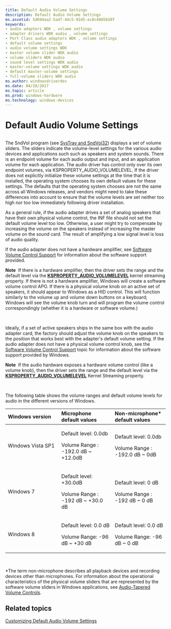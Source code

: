 ```yaml
---
title: Default Audio Volume Settings
description: Default Audio Volume Settings
ms.assetid: 5d694aa2-5a47-44c5-92d5-ec8c4885820f
keywords:
- audio adapters WDK , volume settings
- adapter drivers WDK audio , volume settings
- Port Class audio adapters WDK , volume settings
- default volume settings
- audio volume settings WDK
- master volume slider WDK audio
- volume sliders WDK audio
- sound level settings WDK audio
- master-volume settings WDK audio
- default master-volume settings
- full-volume sliders WDK audio
ms.author: windowsdriverdev
ms.date: 04/20/2017
ms.topic: article
ms.prod: windows-hardware
ms.technology: windows-devices
---
```


# Default Audio Volume Settings


## <span id="default_audio_volume_settings"></span><span id="DEFAULT_AUDIO_VOLUME_SETTINGS"></span>


The SndVol program (see [SysTray and SndVol32](systray-and-sndvol32.md)) displays a set of volume sliders. The sliders indicate the volume-level settings for the various audio devices and applications such such as speakers and system sounds. There is an endpoint volume for each audio output and input, and an application volume for each application. The audio driver has control only over its own endpoint volumes, via KSPROPERTY\_AUDIO\_VOLUMELEVEL. If the driver does not explicitly initialize these volume settings at the time that it is installed, the operating system chooses its own default values for these settings. The defaults that the operating system chooses are not the same across all Windows releases, and vendors might need to take these differences into account to ensure that the volume levels are set neither too high nor too low immediately following driver installation.

As a general rule, if the audio adapter drives a set of analog speakers that have their own physical volume control, the INF file should not set the default volume level too low. Otherwise, a user might try to compensate by increasing the volume on the speakers instead of increasing the master volume on the sound card. The result of amplifying a low signal level is loss of audio quality.

If the audio adapter does not have a hardware amplifier, see [Software Volume Control Support](software-volume-control-support.md) for information about the software support provided.

**Note**  If there is a hardware amplifier, then the driver sets the range and the default level via the [**KSPROPERTY\_AUDIO\_VOLUMELEVEL**](https://msdn.microsoft.com/library/windows/hardware/ff537309) kernel streaming property. If there is not a hardware amplifier, Windows will create a software volume control APO.
If there is a physical volume knob on an active set of speakers, it should appear to Windows as a HID control. This will function similarly to the volume up and volume down buttons on a keyboard; Windows will see the volume knob turn and will program the volume control correspondingly (whether it is a hardware or software volume.)

 

Ideally, if a set of active speakers ships in the same box with the audio adapter card, the factory should adjust the volume knob on the speakers to the position that works best with the adapter's default volume setting. If the audio adapter does not have a physical volume control knob, see the [Software Volume Control Support](https://msdn.microsoft.com/library/windows/hardware/ff539263) topic for information about the software support provided by Windows.

**Note**  If the audio hardware exposes a hardware volume control (like a volume knob), then the driver sets the range and the default level via the [**KSPROPERTY\_AUDIO\_VOLUMELEVEL**](https://msdn.microsoft.com/library/windows/hardware/ff537309) Kernel Streaming property.

 

The following table shows the volume ranges and default volume levels for audio in the different versions of Windows.

<table>
<colgroup>
<col width="33%" />
<col width="33%" />
<col width="33%" />
</colgroup>
<thead>
<tr class="header">
<th align="left">Windows version</th>
<th align="left">Microphone default values</th>
<th align="left">Non-microphone* default values</th>
</tr>
</thead>
<tbody>
<tr class="odd">
<td align="left">Windows Vista SP1</td>
<td align="left"><p>Default level: 0.0db</p>
<p>Volume Range : -192.0 dB ~ +12.0dB</p></td>
<td align="left"><p>Default level: 0.0db</p>
<p>Volume Range : -192.0 dB ~ 0dB</p></td>
</tr>
<tr class="even">
<td align="left">Windows 7</td>
<td align="left"><p>Default level: +30.0dB</p>
<p>Volume Range : -192 dB ~ +30.0 dB</p></td>
<td align="left"><p>Default level: 0 dB</p>
<p>Volume Range : -192 dB ~ 0 dB</p></td>
</tr>
<tr class="odd">
<td align="left">Windows 8</td>
<td align="left"><p>Default level: 0.0 dB</p>
<p>Volume Range: -96 dB ~ +30 dB</p></td>
<td align="left"><p>Default level: 0.0 dB</p>
<p>Volume Range: -96 dB ~ 0 dB</p></td>
</tr>
</tbody>
</table>

 

\*The term non-microphone describes all playback devices and recording devices other than microphones.
For information about the operational characteristics of the physical volume sliders that are represented by the software volume sliders in Windows applications, see [Audio-Tapered Volume Controls](http://msdn.microsoft.com/library/windows/desktop/dd370798.aspx).

## <span id="related_topics"></span>Related topics
[Customizing Default Audio Volume Settings](customizing-default-audio-volume-settings.md)  



